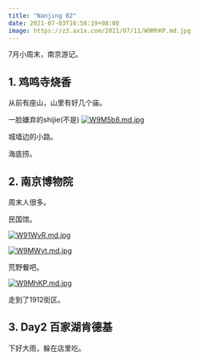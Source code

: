 ```yaml
---
title: "Nanjing 02"
date: 2021-07-03T16:58:19+08:00
image: https://z3.ax1x.com/2021/07/11/W9MhKP.md.jpg
---
```

7月小周末，南京游记。

## 1. 鸡鸣寺烧香

从前有座山，山里有好几个庙。

一脸嫌弃的shijie(不是)
[![W9M5b8.md.jpg](https://z3.ax1x.com/2021/07/11/W9M5b8.md.jpg)](https://imgtu.com/i/W9M5b8)

城墙边的小路。

海底捞。

## 2. 南京博物院

周末人很多。

民国馆。

[![W91WvR.md.jpg](https://z3.ax1x.com/2021/07/11/W91WvR.md.jpg)](https://imgtu.com/i/W91WvR)

[![W9MWvt.md.jpg](https://z3.ax1x.com/2021/07/11/W9MWvt.md.jpg)](https://imgtu.com/i/W9MWvt)

荒野餐吧。

[![W9MhKP.md.jpg](https://z3.ax1x.com/2021/07/11/W9MhKP.md.jpg)](https://imgtu.com/i/W9MhKP)

走到了1912街区。

## 3. Day2 百家湖肯德基

下好大雨，躲在店里吃。